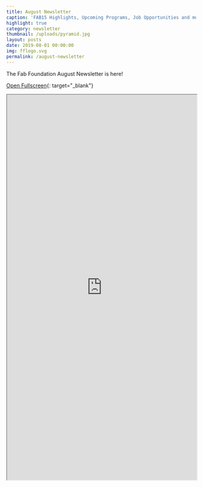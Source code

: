 ```yaml
---
title: August Newsletter
caption: 'FAB15 Highlights, Upcoming Programs, Job Opportunities and more!' 
highlight: true
category: newsletter
thumbnail: /uploads/pyramid.jpg
layout: posts
date: 2019-08-01 00:00:00
img: fflogo.svg
permalink: /august-newsletter
---
```


The Fab Foundation August Newsletter is here\!

[Open Fullscreen](https://mailchi.mp/fabfoundation.org/the-fab-foundation-august-newsletter-is-here-283743){: target="_blank"}

<iframe src="https://mailchi.mp/fabfoundation.org/the-fab-foundation-august-newsletter-is-here-283743" style="max-width: 1024px; width: 100%; margin: 0 auto; height: 1024px"></iframe>